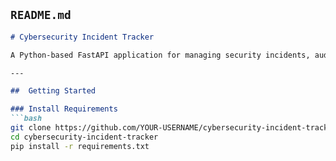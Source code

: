 ## `README.md`

```markdown
# Cybersecurity Incident Tracker

A Python-based FastAPI application for managing security incidents, audit logs, case handling, and reporting.

---

##  Getting Started

### Install Requirements
```bash
git clone https://github.com/YOUR-USERNAME/cybersecurity-incident-tracker.git
cd cybersecurity-incident-tracker
pip install -r requirements.txt
